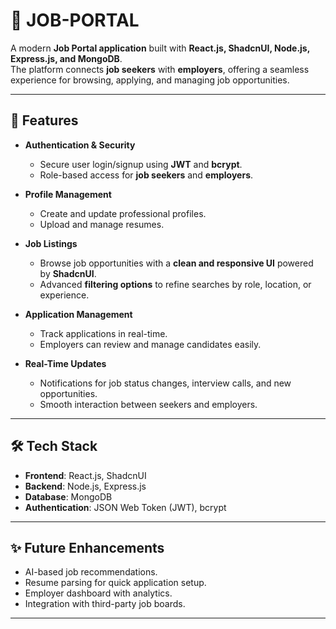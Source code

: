 # 💼 JOB-PORTAL

A modern **Job Portal application** built with **React.js, ShadcnUI, Node.js, Express.js, and MongoDB**.  
The platform connects **job seekers** with **employers**, offering a seamless experience for browsing, applying, and managing job opportunities.

---

## 🚀 Features

- **Authentication & Security**
  - Secure user login/signup using **JWT** and **bcrypt**.
  - Role-based access for **job seekers** and **employers**.

- **Profile Management**
  - Create and update professional profiles.
  - Upload and manage resumes.

- **Job Listings**
  - Browse job opportunities with a **clean and responsive UI** powered by **ShadcnUI**.
  - Advanced **filtering options** to refine searches by role, location, or experience.

- **Application Management**
  - Track applications in real-time.
  - Employers can review and manage candidates easily.

- **Real-Time Updates**
  - Notifications for job status changes, interview calls, and new opportunities.
  - Smooth interaction between seekers and employers.

---

## 🛠️ Tech Stack

- **Frontend**: React.js, ShadcnUI  
- **Backend**: Node.js, Express.js  
- **Database**: MongoDB  
- **Authentication**: JSON Web Token (JWT), bcrypt  

---

## ✨ Future Enhancements
- AI-based job recommendations.  
- Resume parsing for quick application setup.  
- Employer dashboard with analytics.  
- Integration with third-party job boards.  

---


